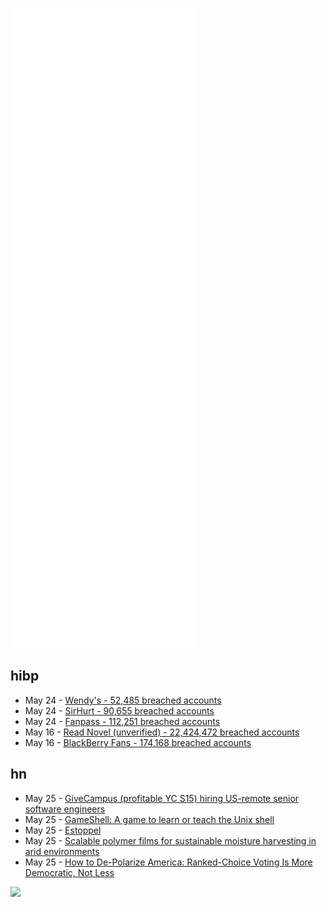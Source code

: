 ![Metrics](https://raw.githubusercontent.com/phixion/phixion/master/metrics.svg)

## hibp

<!--
for https://github.com/phixion/phixion/blob/main/.github/workflows/feeds.yml
-->
<!--START_SECTION:haveibeenpwnd-->
- May 24 - [Wendy's - 52,485 breached accounts](https://haveibeenpwned.com/PwnedWebsites#Wendys)
- May 24 - [SirHurt - 90,655 breached accounts](https://haveibeenpwned.com/PwnedWebsites#SirHurt)
- May 24 - [Fanpass - 112,251 breached accounts](https://haveibeenpwned.com/PwnedWebsites#Fanpass)
- May 16 - [Read Novel (unverified) - 22,424,472 breached accounts](https://haveibeenpwned.com/PwnedWebsites#ReadNovel)
- May 16 - [BlackBerry Fans - 174,168 breached accounts](https://haveibeenpwned.com/PwnedWebsites#BlackBerryFans)
<!--END_SECTION:haveibeenpwnd-->

## hn

<!--
for https://github.com/phixion/phixion/blob/main/.github/workflows/feeds.yml
-->
<!--START_SECTION:hn-->
- May 25 - [GiveCampus (profitable YC S15) hiring US-remote senior software engineers](https://jobs.lever.co/givecampus/44af3199-546a-404a-95fd-a097ef37e915)
- May 25 - [GameShell: A game to learn or teach the Unix shell](https://github.com/phyver/GameShell)
- May 25 - [Estoppel](https://ente.io/blog/r/estoppel/)
- May 25 - [Scalable polymer films for sustainable moisture harvesting in arid environments](https://www.nature.com/articles/s41467-022-30505-2)
- May 25 - [How to De-Polarize America: Ranked-Choice Voting Is More Democratic, Not Less](https://www.americanpurpose.com/articles/ranked-choice-voting-is-more-democratic-not-less/)
<!--END_SECTION:hn-->

<!--
for https://yhype.me
-->
![](https://hit.yhype.me/github/profile?user_id=13013670)
